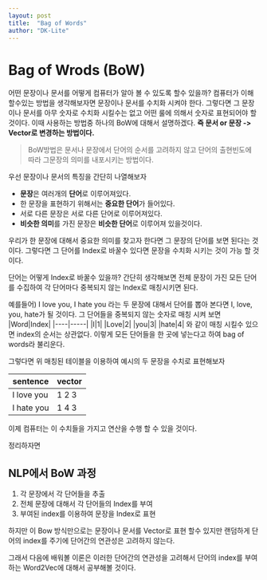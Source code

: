 ```yaml
---
layout: post
title:  "Bag of Words"
author: "DK-Lite"
---
```


# Bag of Wrods (BoW)

어떤 문장이나 문서를 어떻게 컴퓨터가 알아 볼 수 있도록 할수 있을까? 
컴퓨터가 이해할수있는 방법을 생각해보자면 문장이나 문서를 수치화 시켜야 한다. 
그렇다면 그 문장이나 문서를 아무 숫자로 수치화 시킬수는 없고
어떤 룰에 의해서 숫자로 표현되어야 할것이다.
이때 사용하는 방법중 하나의 BoW에 대해서 설명하겠다.
**즉 문서 or 문장 -> Vector로 변경하는 방법이다.**

> BoW방법은 문서나 문장에서 단어의 순서를 고려하지 않고 단어의 출현빈도에 따라 그문장의 의미를 내포시키는 방법이다.


우선 문장이나 문서의 특징을 간단히 나열해보자

- **문장**은 여러개의 **단어**로 이루어져있다.
- 한 문장을 표현하기 위해서는 **중요한 단어**가 들어있다.
- 서로 다른 문장은 서로 다른 단어로 이루어져있다.
- **비슷한 의미**를 가진 문장은 **비슷한 단어**로 이루어져 있을것이다.

우리가 한 문장에 대해서 중요한 의미를 찾고자 한다면 그 문장의 단어를 보면 된다는 것이다.
그렇다면 그 단어를 Index로 바꿀수 있다면 문장을 수치화 시키는 것이 가능 할 것이다.

단어는 어떻게 Index로 바꿀수 있을까?
간단히 생각해보면 전체 문장이 가진 모든 단어를 수집하여  각 단어마다 중복되지 않는 Index로 매칭시키면 된다.

예를들어) I love you, I hate you 라는 두 문장에 대해서
단어를 뽑아 본다면 I, love, you, hate가 될 것이다.
그 단어들을 중복되지 않는 숫자로 매칭 시켜 보면
|Word|Index|
|----|-----|
|I|1|
|Love|2|
|you|3|
|hate|4|
와 같이 매칭 시킬수 있으면 index의 순서는 상관없다.
이렇게 모든 단어들을 한 곳에 넣는다고 하여 bag of words라 불리운다.

그렇다면 위 매칭된 테이블을 이용하여 예시의 두 문장을 수치로 표현해보자

|sentence | vector|
|---------|-------|
|I love you | 1 2 3 |
|I hate you | 1 4 3 | 
이제 컴퓨터는 이 수치들을 가지고 연산을 수행 할 수 있을 것이다.


정리하자면

## NLP에서 BoW 과정
1. 각 문장에서 각 단어들을 추출
2. 전체 문장에 대해서 각 단어들의 Index를 부여
3. 부여된 index를 이용하여 문장을 Index로 표현

하지만 이 Bow 방식만으로는 문장이나 문서를 Vector로 표현 할수 있지만 랜덤하게 단어의 index를 주기에 단어간의 연관성은 고려하지 않는다.

그래서 다음에 배워볼 이론은 이러한 단어간의 연관성을 고려해서 단어의 index를 부여하는 Word2Vec에 대해서 공부해볼 것이다.
